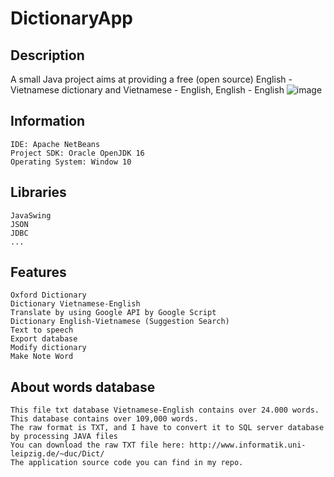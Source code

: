#                                                DictionaryApp

## Description
  A small Java project aims at providing a free (open source) English - Vietnamese dictionary and Vietnamese - English, English - English
![image](https://user-images.githubusercontent.com/92360400/142622733-1ce5e267-f532-49eb-9c04-be979691320b.png)

## Information 
	IDE: Apache NetBeans
	Project SDK: Oracle OpenJDK 16
	Operating System: Window 10
## Libraries
	JavaSwing
	JSON
	JDBC
	...
## Features
	Oxford Dictionary
	Dictionary Vietnamese-English
	Translate by using Google API by Google Script
	Dictionary English-Vietnamese (Suggestion Search)
	Text to speech
	Export database
	Modify dictionary
	Make Note Word
 ## About words database
 	This file txt database Vietnamese-English contains over 24.000 words.
	This database contains over 109,000 words.
	The raw format is TXT, and I have to convert it to SQL server database by processing JAVA files
	You can download the raw TXT file here: http://www.informatik.uni-leipzig.de/~duc/Dict/
	The application source code you can find in my repo.
	
	
